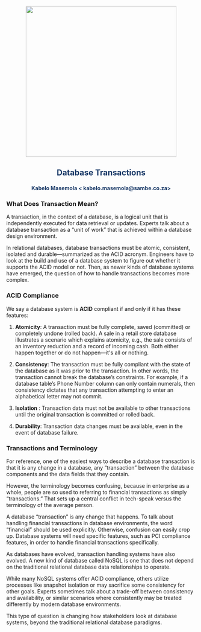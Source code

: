 <p align="center" style="background-color:"><img src="https://www.theworkspace.co.za/wp-content/uploads/2020/10/Sambe-Consulting-logo-800x600.png"  width="400"></p>

<p align="center"><h2 style="color: #193967; text-align: center">
    Database Transactions
</h2></p>
<p align="center"><h4 style="color: #193967; text-align: center">
    Kabelo Masemola < kabelo.masemola@sambe.co.za>
</h4></p>


### What Does Transaction Mean?

A transaction, in the context of a database,
is a logical unit that is independently executed
for data retrieval or updates. Experts talk about a
database transaction as a “unit of work” that is achieved within 
a database design environment.

In relational databases, database transactions must be 
atomic, consistent, isolated and durable—summarized as the ACID 
acronym. Engineers have to look at the build and use of a database
system to figure out whether it supports the ACID model or not.
Then, as newer kinds of database systems have emerged, 
the question of how to handle transactions becomes more complex.


### ACID Compliance
We say a database system is **ACID** compliant if and only if it has these features:
1. **Atomicity**: A transaction must be fully complete, saved (committed) or completely undone (rolled back).
   A sale in a retail store database illustrates a scenario which explains atomicity, e.g., 
   the sale consists of an inventory reduction and a record of incoming cash. Both either happen together or do not happen—it's all or nothing.
2. **Consistency**: The transaction must be fully compliant with the state of the database as 
   it was prior to the transaction. In other words, the transaction cannot break the database’s constraints. 
   For example, if a database table’s Phone Number column can only contain numerals, then consistency dictates that
   any transaction attempting to enter an alphabetical letter may not commit.

3. **Isolation** : Transaction data must not be available to other transactions until the original transaction is committed or rolled back.
4. **Durability**: Transaction data changes must be available, even in the event of database failure.


### Transactions and Terminology

For reference, one of the easiest ways to describe a database transaction is that it is any change in a database, 
any “transaction” between the database components and the data fields that they contain.

However, the terminology becomes confusing, because in enterprise as a whole, people are so used to referring to financial
transactions as simply “transactions.” That sets up a central conflict in 
tech-speak versus the terminology of the average person.

A database “transaction” is any change that happens. To talk about handling financial transactions in database environments,
the word “financial” should be used explicitly. Otherwise, confusion can easily crop up. 
Database systems will need specific features, such as PCI compliance features, 
in order to handle financial transactions specifically.

As databases have evolved, transaction handling systems have also evolved. A new kind of database called NoSQL 
is one that does not depend on the traditional relational
database data relationships to operate.

While many NoSQL systems offer ACID compliance, others utilize processes like snapshot isolation or may sacrifice some consistency for other goals.
Experts sometimes talk about a trade-off between consistency and availability, or similar scenarios where consistently may be treated differently 
by modern database environments.

This type of question is changing how stakeholders look at database systems, beyond the traditional relational database paradigms.
